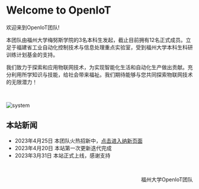 # Welcome to OpenIoT

欢迎来到OpenIoT团队!

本团队由福州大学梅努斯学院的3名本科生发起，截止目前拥有12名正式成员。立足于福建省工业自动化控制技术与信息处理重点实验室，受到福州大学本科生科研训练计划基金的支持。

我们致力于探索和应用物联网技术，为实现智能化生活和自动化生产做出贡献。充分利用所学知识与技能，给社会带来福祉。我们期待能够与您共同探索物联网技术的无限潜力！

<br>

![system](https://p.ipic.vip/ei16wt.png)

## 本站新闻

- 2023年4月25日 本团队火热招新中，[点击进入纳新页面](https://fzuiot.site/join/)
- 2023年4月20日 本站第一次更新迭代完成
- 2023年3月31日 本站正式上线，感谢支持

<br>


<p align="right">福州大学OpenIoT团队</p>
